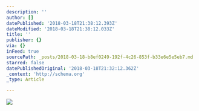 ```yaml
---
description: ''
author: []
datePublished: '2018-03-18T21:38:12.393Z'
dateModified: '2018-03-18T21:38:12.033Z'
title: ''
publisher: {}
via: {}
inFeed: true
sourcePath: _posts/2018-03-18-b8ef0249-192f-4c26-853f-b33e6e5e5eb7.md
starred: false
datePublishedOriginal: '2018-03-18T21:32:12.362Z'
_context: 'http://schema.org'
_type: Article

---
```

![](https://imgflo.herokuapp.com/graph/2b2431f8e7ba7b0/dafe8c641cb22baa37b65b476e525012/croprotate.png?cropheight=2620&cropwidth=2718&degrees=0&input=https%3A%2F%2Fthe-grid-user-content.s3-us-west-2.amazonaws.com%2F27aa9c3e-7154-41ea-9b74-c14ec5630988.png&x=0&y=54)